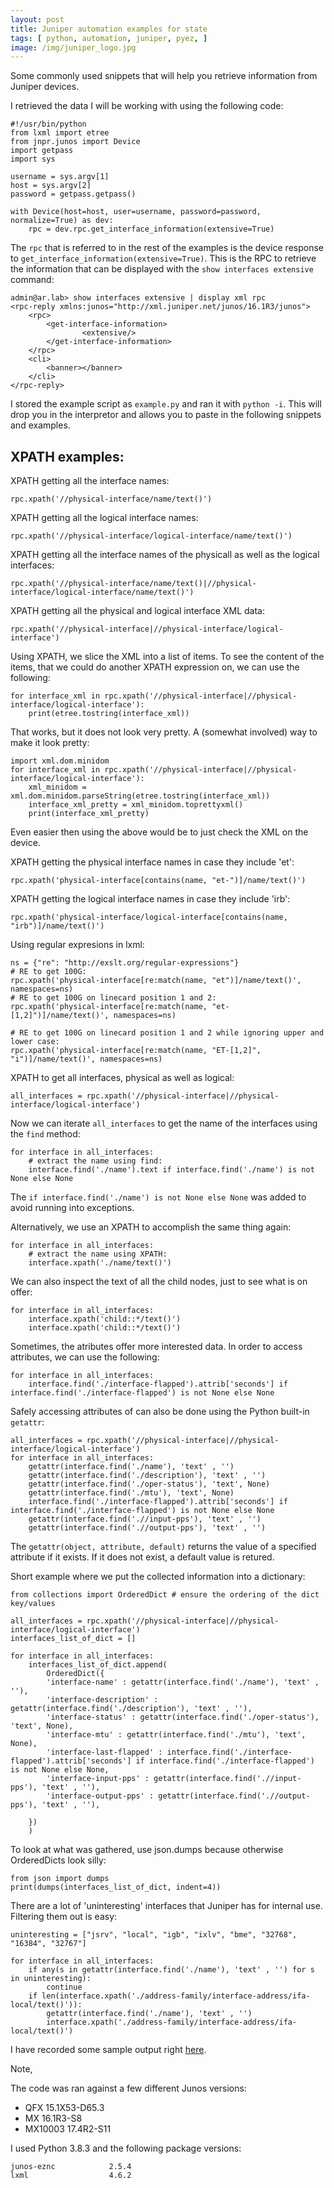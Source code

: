 ```yaml
---
layout: post
title: Juniper automation examples for state 
tags: [ python, automation, juniper, pyez, ]
image: /img/juniper_logo.jpg
---
```



Some commonly used snippets that will help you retrieve information from Juniper devices.

I retrieved the data I will be working with using the following code:

```
#!/usr/bin/python
from lxml import etree
from jnpr.junos import Device
import getpass
import sys

username = sys.argv[1]
host = sys.argv[2]
password = getpass.getpass()

with Device(host=host, user=username, password=password, normalize=True) as dev:                                  
    rpc = dev.rpc.get_interface_information(extensive=True)
```

The `rpc` that is referred to in the rest of the examples is the device response to `get_interface_information(extensive=True)`. This is the RPC to retrieve the information that can be displayed with the `show interfaces extensive` command:

```
admin@ar.lab> show interfaces extensive | display xml rpc 
<rpc-reply xmlns:junos="http://xml.juniper.net/junos/16.1R3/junos">
    <rpc>
        <get-interface-information>
                <extensive/>
        </get-interface-information>
    </rpc>
    <cli>
        <banner></banner>
    </cli>
</rpc-reply>
```

I stored the example script as `example.py` and ran it with `python -i`. This will drop you in the interpretor and allows you to paste in the following snippets and examples.

## XPATH examples:

XPATH getting all the interface names:
```
rpc.xpath('//physical-interface/name/text()')
```

XPATH getting all the logical interface names:
```
rpc.xpath('//physical-interface/logical-interface/name/text()')
```

XPATH getting all the interface names of the physicall as well as the logical interfaces:
```
rpc.xpath('//physical-interface/name/text()|//physical-interface/logical-interface/name/text()')
```

XPATH getting all the physical and logical interface XML data:
```
rpc.xpath('//physical-interface|//physical-interface/logical-interface')
```

Using XPATH, we slice the XML into a list of items. To see the content of the items, that we could do another XPATH expression on, we can use the following:
```
for interface_xml in rpc.xpath('//physical-interface|//physical-interface/logical-interface'):    
    print(etree.tostring(interface_xml))
```

That works, but it does not look very pretty. A (somewhat involved) way to make it look pretty:
```
import xml.dom.minidom
for interface_xml in rpc.xpath('//physical-interface|//physical-interface/logical-interface'):
    xml_minidom = xml.dom.minidom.parseString(etree.tostring(interface_xml))
    interface_xml_pretty = xml_minidom.toprettyxml()
    print(interface_xml_pretty)
```

Even easier then using the above would be to just check the XML on the device.

XPATH getting the physical interface names in case they include 'et':
```
rpc.xpath('physical-interface[contains(name, "et-")]/name/text()')
```

XPATH getting the logical interface names in case they include 'irb':
```
rpc.xpath('physical-interface/logical-interface[contains(name, "irb")]/name/text()') 
```

Using regular expresions in lxml:
```
ns = {"re": "http://exslt.org/regular-expressions"}
# RE to get 100G:
rpc.xpath('physical-interface[re:match(name, "et")]/name/text()', namespaces=ns) 
# RE to get 100G on linecard position 1 and 2:
rpc.xpath('physical-interface[re:match(name, "et-[1,2]")]/name/text()', namespaces=ns)

# RE to get 100G on linecard position 1 and 2 while ignoring upper and lower case:
rpc.xpath('physical-interface[re:match(name, "ET-[1,2]", "i")]/name/text()', namespaces=ns)
```

XPATH to get all interfaces, physical as well as logical:
```
all_interfaces = rpc.xpath('//physical-interface|//physical-interface/logical-interface')
```

Now we can iterate `all_interfaces` to get the name of the interfaces using the `find` method:
```
for interface in all_interfaces:
    # extract the name using find:
    interface.find('./name').text if interface.find('./name') is not None else None
```

The `if interface.find('./name') is not None else None` was added to avoid running into exceptions.

Alternatively, we use an XPATH to accomplish the same thing again:
```
for interface in all_interfaces:
    # extract the name using XPATH:
    interface.xpath('./name/text()') 
```

We can also inspect the text of all the child nodes, just to see what is on offer:
```
for interface in all_interfaces:
    interface.xpath('child::*/text()')
    interface.xpath('child::*/text()')
```

Sometimes, the atributes offer more interested data. In order to access attributes, we can use the following:
```
for interface in all_interfaces:
    interface.find('./interface-flapped').attrib['seconds'] if interface.find('./interface-flapped') is not None else None
```

Safely accessing attributes of can also be done using the Python built-in `getattr`:
```
all_interfaces = rpc.xpath('//physical-interface|//physical-interface/logical-interface')
for interface in all_interfaces:
    getattr(interface.find('./name'), 'text' , '')
    getattr(interface.find('./description'), 'text' , '')    
    getattr(interface.find('./oper-status'), 'text', None)
    getattr(interface.find('./mtu'), 'text', None)
    interface.find('./interface-flapped').attrib['seconds'] if interface.find('./interface-flapped') is not None else None    
    getattr(interface.find('.//input-pps'), 'text' , '')
    getattr(interface.find('.//output-pps'), 'text' , '')
```    
The `getattr(object, attribute, default)` returns the value of a specified attribute if it exists. If it does not exist, a default value is retured.

Short example where we put the collected information into a dictionary:
```
from collections import OrderedDict # ensure the ordering of the dict key/values

all_interfaces = rpc.xpath('//physical-interface|//physical-interface/logical-interface')
interfaces_list_of_dict = []

for interface in all_interfaces:
    interfaces_list_of_dict.append(
        OrderedDict({
        'interface-name' : getattr(interface.find('./name'), 'text' , ''),
        'interface-description' : getattr(interface.find('./description'), 'text' , ''),
        'interface-status' : getattr(interface.find('./oper-status'), 'text', None),
        'interface-mtu' : getattr(interface.find('./mtu'), 'text', None),
        'interface-last-flapped' : interface.find('./interface-flapped').attrib['seconds'] if interface.find('./interface-flapped') is not None else None,
        'interface-input-pps' : getattr(interface.find('.//input-pps'), 'text' , ''),
        'interface-output-pps' : getattr(interface.find('.//output-pps'), 'text' , ''),

    })
    )
```

To look at what was gathered, use json.dumps because otherwise OrderedDicts look silly:
```
from json import dumps
print(dumps(interfaces_list_of_dict, indent=4))
```

There are a lot of 'uninteresting' interfaces that Juniper has for internal use. Filtering them out is easy:
```
uninteresting = ["jsrv", "local", "igb", "ixlv", "bme", "32768", "16384", "32767"]

for interface in all_interfaces:
    if any(s in getattr(interface.find('./name'), 'text' , '') for s in uninteresting):
        continue
    if len(interface.xpath('./address-family/interface-address/ifa-local/text()')):
        getattr(interface.find('./name'), 'text' , '')
        interface.xpath('./address-family/interface-address/ifa-local/text()')
```

I have recorded some sample output right [here](https://github.com/saidvandeklundert/juniper/blob/master/xpath_examples.py).

Note,

The code was ran against a few different Junos versions:
- QFX 15.1X53-D65.3
- MX 16.1R3-S8     
- MX10003 17.4R2-S11

I used Python 3.8.3 and the following package versions:
```   
junos-eznc            2.5.4    
lxml                  4.6.2    
```